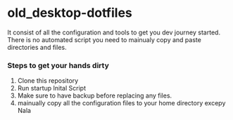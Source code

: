 # old_desktop-dotfiles
It consist of all the configuration and tools to get you dev journey started.
There is no automated script you need to mainualy copy and paste directories and files.


### Steps to get your hands dirty 


1. Clone this repository 
2. Run startup Inital Script 
3. Make sure to have backup before replacing any files.
4. mainually copy all the configuration files to your home directory excepy Nala 
